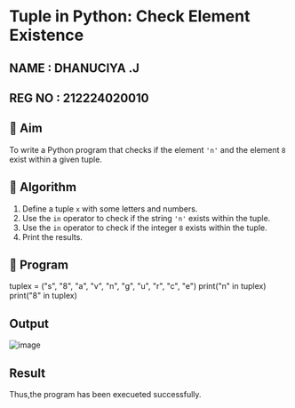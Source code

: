 # Tuple in Python: Check Element Existence
NAME : DHANUCIYA .J
---
REG NO : 212224020010
---
## 🎯 Aim
To write a Python program that checks if the element `'n'` and the element `8` exist within a given tuple.

## 🧠 Algorithm
1. Define a tuple `x` with some letters and numbers.
2. Use the `in` operator to check if the string `'n'` exists within the tuple.
3. Use the `in` operator to check if the integer `8` exists within the tuple.
4. Print the results.

## 🧾 Program
tuplex = ("s", "8", "a", "v", "n", "g", "u", "r", "c", "e")
print("n" in tuplex)
print("8" in tuplex)

## Output
![image](https://github.com/user-attachments/assets/4f36f2c0-5533-4b26-9835-df0673689bae)

## Result
Thus,the program has been execueted successfully.
